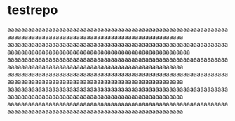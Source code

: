 # testrepo
aaaaaaaaaaaaaaaaaaaaaaaaaaaaaaaaaaaaaaaaaaaaaaaaaaaaaaaaaaaaaaaaaaaaaaaaaaaaaaaaaaaaaaaaaaaaaaaaaaaaaaaaaaaaaaaaaaa
aaaaaaaaaaaaaaaaaaaaaaaaaaaaaaaaaaaaaaaaaaaaaaaaaaaaaaaaaaaaaaaaaaaaaaaaaaaaaaaaaaaaaaaaaaaaaaaaaaaaaaaaaaaaaaaaaaaaa
aaaaaaaaaaaaaaaaaaaaaaaaaaaaaaaaaaaaaaaaaaaaaaaaaaaaaaaaaaaaaaaaaaaaaaaaaaaaaaaaaaaaaaaaaaaaaaaaaaaaaaaaaaaaaaaaaaa
aaaaaaaaaaaaaaaaaaaaaaaaaaaaaaaaaaaaaaaaaaaaaaaaaaaaaaaaaaaaaaaaaaaaaaaaaaaaaaaaaaaaaaaaaaaaaaaaaaaaaaaaaaaaaaaaaaa
aaaaaaaaaaaaaaaaaaaaaaaaaaaaaaaaaaaaaaaaaaaaaaaaaaaaaaaaaaaaaaaaaaaaaaaaaaaaaaaaaaaaaaaaaaaaaaaaaaaaaaaaaaaaaaaaaaa
aaaaaaaaaaaaaaaaaaaaaaaaaaaaaaaaaaaaaaaaaaaaaaaaaaaaaaaaaaaaaaaaaaaaaaaaaaaaaaaaaaaaaaaaaaaaaaaaaaaaaaaaaaaaaaaaaaa
